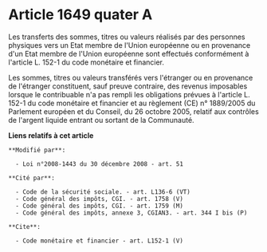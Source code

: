 # Article 1649 quater A

Les transferts des sommes, titres ou valeurs réalisés par des personnes physiques vers un Etat membre de l'Union européenne
ou en provenance d'un Etat membre de l'Union européenne sont effectués conformément à l'article L. 152-1 du code monétaire et
financier. 

Les sommes, titres ou valeurs transférés vers l'étranger ou en provenance de l'étranger constituent, sauf preuve contraire,
des revenus imposables lorsque le contribuable n'a pas rempli les obligations prévues à l'article L. 152-1 du code monétaire
et financier et au règlement (CE) n° 1889/2005 du Parlement européen et du Conseil, du 26 octobre 2005, relatif aux contrôles
de l'argent liquide entrant ou sortant de la Communauté.

**Liens relatifs à cet article**

	**Modifié par**:

	  - Loi n°2008-1443 du 30 décembre 2008 - art. 51

	**Cité par**:

	  - Code de la sécurité sociale. - art. L136-6 (VT)
	  - Code général des impôts, CGI. - art. 1758 (V)
	  - Code général des impôts, CGI. - art. 1759 (M)
	  - Code général des impôts, annexe 3, CGIAN3. - art. 344 I bis (P)

	**Cite**:

	  - Code monétaire et financier - art. L152-1 (V)
